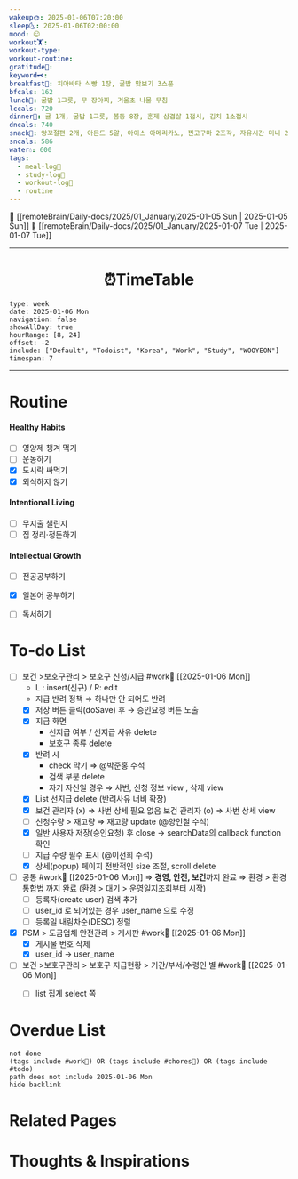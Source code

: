 ```yaml
---
wakeup🌞: 2025-01-06T07:20:00
sleep🌜: 2025-01-06T02:00:00
mood: 😐
workout🏋️: 
workout-type: 
workout-routine: 
gratitude🙏: 
keyword🗝️: 
breakfast🍳: 치아바타 식빵 1장, 굴밥 맛보기 3스푼
bfcals: 162
lunch🍚: 굴밥 1그릇, 무 장아찌, 겨울초 나물 무침
lccals: 720
dinner🥗: 귤 1개, 굴밥 1그릇, 봄동 8장, 훈제 삼겹살 1접시, 김치 1소접시
dncals: 740
snack🍬: 앙꼬절편 2개, 아몬드 5알, 아이스 아메리카노, 찐고구마 2조각, 자유시간 미니 2개
sncals: 586
water💧: 600
tags:
  - meal-log📝
  - study-log📓
  - workout-log💪
  - routine
---
```


🔺 [[remoteBrain/Daily-docs/2025/01_January/2025-01-05 Sun | 2025-01-05 Sun]]
🔻 [[remoteBrain/Daily-docs/2025/01_January/2025-01-07 Tue | 2025-01-07 Tue]]
___
<h1> <center>⏰TimeTable </center> </h1>

```gEvent
type: week
date: 2025-01-06 Mon
navigation: false
showAllDay: true
hourRange: [8, 24]
offset: -2
include: ["Default", "Todoist", "Korea", "Work", "Study", "WOOYEON"]
timespan: 7
```

--- 


# Routine 

####  Healthy Habits
- [ ] 영양제 챙겨 먹기
- [ ] 운동하기
- [x] 도시락 싸먹기
- [x] 외식하지 않기

####  Intentional Living 
- [ ] 무지출 챌린지 
- [ ] 집 정리·정돈하기

#### Intellectual Growth
- [ ] 전공공부하기
- [x] 일본어 공부하기
- [ ] 독서하기



# To-do List

- [ ] 보건 >보호구관리 > 보호구 신청/지급 #work💼  [[2025-01-06 Mon]]
	- L : insert(신규) / R: edit
	- 지급 반려 정책 ⇒ 하나만 안 되어도 반려 
	- [x] 저장 버튼 클릭(doSave) 후 → 승인요청 버튼 노출
	- [x] 지급 화면
		- 선지급 여부 / 선지급 사유 delete
		- 보호구 종류 delete
	- [x] 반려 시
		- check 막기 ⇒ @박준홍 수석 
		- 검색 부분 delete 
		- 자기 자신일 경우 ⇒ 사번, 신청 정보 view , 삭제 view 
	- [x] List 선지급 delete (반려사유 너비 확장)
	- [x] 보건 관리자 (x) ⇒ 사번 상세 필요 없음
		보건 관리자 (o) ⇒ 사번 상세 view 
	- [ ] 신청수량 > 재고량 ⇒ 재고량 update (@양인철 수석)
	- [x] 일반 사용자 저장(승인요청) 후 close → searchData의 callback function 확인
	- [ ] 지급 수량 필수 표시 (@이선희 수석)
	- [x] 상세(popup) 페이지 전반적인 size 조절, scroll delete

- [ ] 공통 #work💼 [[2025-01-06 Mon]] ⇒ **경영, 안전, 보건**까지 완료 ⇒ 환경 > 환경통합법 까지 완료 (환경 > 대기 > 운영일지조회부터 시작)
	- [ ] 등록자(create user) 검색 추가 
	- [ ] user_id 로 되어있는 경우 user_name 으로 수정 
	- [ ] 등록일 내림차순(DESC) 정렬 

- [x] PSM > 도금업체 안전관리 > 게시판 #work💼  [[2025-01-06 Mon]]
	- [x] 게시물 번호 삭제
	- [x] user_id → user_name

- [ ] 보건 >보호구관리 > 보호구 지급현황 > 기간/부서/수령인 별  #work💼 [[2025-01-06 Mon]]
	- [ ] list 집계 select 쪽 


# Overdue List
```tasks
not done
(tags include #work💼) OR (tags include #chores🧺) OR (tags include #todo)
path does not include 2025-01-06 Mon
hide backlink
```

# Related Pages



# Thoughts & Inspirations

